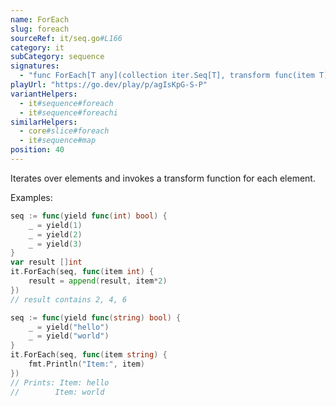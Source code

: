 ```yaml
---
name: ForEach
slug: foreach
sourceRef: it/seq.go#L166
category: it
subCategory: sequence
signatures:
  - "func ForEach[T any](collection iter.Seq[T], transform func(item T))"
playUrl: "https://go.dev/play/p/agIsKpG-S-P"
variantHelpers:
  - it#sequence#foreach
  - it#sequence#foreachi
similarHelpers:
  - core#slice#foreach
  - it#sequence#map
position: 40
---
```


Iterates over elements and invokes a transform function for each element.

Examples:

```go
seq := func(yield func(int) bool) {
    _ = yield(1)
    _ = yield(2)
    _ = yield(3)
}
var result []int
it.ForEach(seq, func(item int) {
    result = append(result, item*2)
})
// result contains 2, 4, 6
```

```go
seq := func(yield func(string) bool) {
    _ = yield("hello")
    _ = yield("world")
}
it.ForEach(seq, func(item string) {
    fmt.Println("Item:", item)
})
// Prints: Item: hello
//        Item: world
```